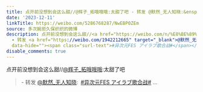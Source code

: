 ```yaml
---
title: 点开前没想到会这么甜//@辉子_拓哦哦哦:太甜了吧 - 转发 @默然_无人知晓:&ensp;#异次元FES アイラブ歌合战# 佐佐木琴子 [图片][图片]
date: '2023-12-11'
linkTitle: https://weibo.com/5286768287/NwEBP0ZEm
source: 多次婉拒久保织织的微博
description: 点开前没想到会这么甜//<a href="https://weibo.com/n/%E8%BE%89%E5%AD%90_%E6%8B%93%E5%93%A6%E5%93%A6%E5%93%A6">@辉子_拓哦哦哦</a>:太甜了吧<br><blockquote>
  - 转发 <a href="https://weibo.com/1942212665" target="_blank">@默然_无人知晓</a>: <a href="https://m.weibo.cn/search?containerid=231522type%3D1%26t%3D10%26q%3D%23%E5%BC%82%E6%AC%A1%E5%85%83FES+%E3%82%A2%E3%82%A4%E3%83%A9%E3%83%96%E6%AD%8C%E5%90%88%E6%88%98%23&amp;extparam=%23%E5%BC%82%E6%AC%A1%E5%85%83FES+%E3%82%A2%E3%82%A4%E3%83%A9%E3%83%96%E6%AD%8C%E5%90%88%E6%88%98%23"
  data-hide=""><span class="surl-text">#异次元FES アイラブ歌合战#</span></a> ...
disable_comments: true
---
```

点开前没想到会这么甜//<a href="https://weibo.com/n/%E8%BE%89%E5%AD%90_%E6%8B%93%E5%93%A6%E5%93%A6%E5%93%A6">@辉子_拓哦哦哦</a>:太甜了吧<br><blockquote> - 转发 <a href="https://weibo.com/1942212665" target="_blank">@默然_无人知晓</a>: <a href="https://m.weibo.cn/search?containerid=231522type%3D1%26t%3D10%26q%3D%23%E5%BC%82%E6%AC%A1%E5%85%83FES+%E3%82%A2%E3%82%A4%E3%83%A9%E3%83%96%E6%AD%8C%E5%90%88%E6%88%98%23&amp;extparam=%23%E5%BC%82%E6%AC%A1%E5%85%83FES+%E3%82%A2%E3%82%A4%E3%83%A9%E3%83%96%E6%AD%8C%E5%90%88%E6%88%98%23" data-hide=""><span class="surl-text">#异次元FES アイラブ歌合战#</span></a> ...